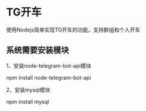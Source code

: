 # TG开车

使用Nodejs简单实现TG开车的功能，支持群组和个人开车

## 系统需要安装模块

1、安装node-telegram-bot-api模块

npm install node-telegram-bot-api

2、安装mysql模块

npm install mysql

